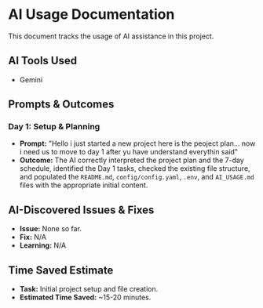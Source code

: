 # AI Usage Documentation

This document tracks the usage of AI assistance in this project.

## AI Tools Used

- Gemini

## Prompts & Outcomes

### Day 1: Setup & Planning

- **Prompt:** "Hello i just started a new project here is the peoject plan... now i need us to move to day 1 after yu have understand everythin said"
- **Outcome:** The AI correctly interpreted the project plan and the 7-day schedule, identified the Day 1 tasks, checked the existing file structure, and populated the `README.md`, `config/config.yaml`, `.env`, and `AI_USAGE.md` files with the appropriate initial content.

## AI-Discovered Issues & Fixes

- **Issue:** None so far.
- **Fix:** N/A
- **Learning:** N/A

## Time Saved Estimate

- **Task:** Initial project setup and file creation.
- **Estimated Time Saved:** ~15-20 minutes.

